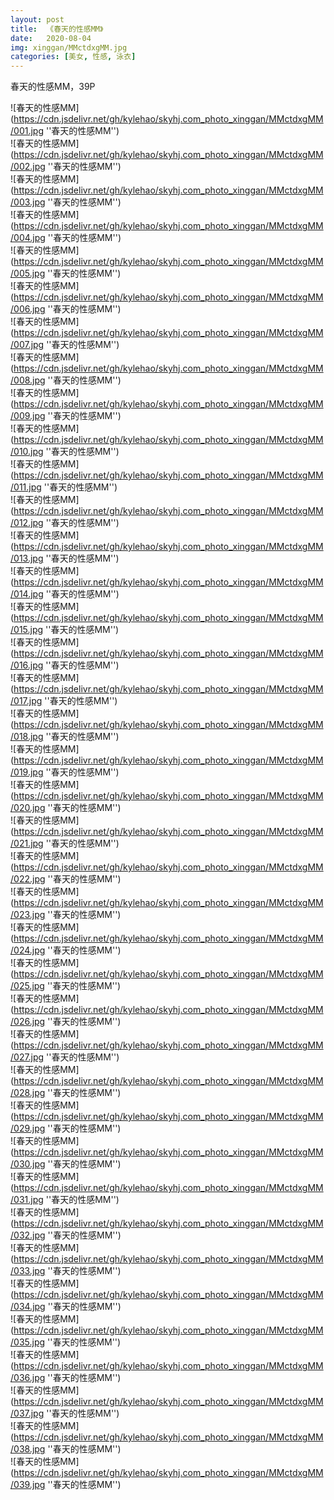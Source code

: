```yaml
---
layout: post
title:  《春天的性感MM》
date:   2020-08-04
img: xinggan/MMctdxgMM.jpg
categories: [美女, 性感, 泳衣]
---
```


春天的性感MM，39P

![春天的性感MM](https://cdn.jsdelivr.net/gh/kylehao/skyhj.com_photo_xinggan/MMctdxgMM/001.jpg ''春天的性感MM'') <br>
![春天的性感MM](https://cdn.jsdelivr.net/gh/kylehao/skyhj.com_photo_xinggan/MMctdxgMM/002.jpg ''春天的性感MM'') <br>
![春天的性感MM](https://cdn.jsdelivr.net/gh/kylehao/skyhj.com_photo_xinggan/MMctdxgMM/003.jpg ''春天的性感MM'') <br>
![春天的性感MM](https://cdn.jsdelivr.net/gh/kylehao/skyhj.com_photo_xinggan/MMctdxgMM/004.jpg ''春天的性感MM'') <br>
![春天的性感MM](https://cdn.jsdelivr.net/gh/kylehao/skyhj.com_photo_xinggan/MMctdxgMM/005.jpg ''春天的性感MM'') <br>
![春天的性感MM](https://cdn.jsdelivr.net/gh/kylehao/skyhj.com_photo_xinggan/MMctdxgMM/006.jpg ''春天的性感MM'') <br>
![春天的性感MM](https://cdn.jsdelivr.net/gh/kylehao/skyhj.com_photo_xinggan/MMctdxgMM/007.jpg ''春天的性感MM'') <br>
![春天的性感MM](https://cdn.jsdelivr.net/gh/kylehao/skyhj.com_photo_xinggan/MMctdxgMM/008.jpg ''春天的性感MM'') <br>
![春天的性感MM](https://cdn.jsdelivr.net/gh/kylehao/skyhj.com_photo_xinggan/MMctdxgMM/009.jpg ''春天的性感MM'') <br>
![春天的性感MM](https://cdn.jsdelivr.net/gh/kylehao/skyhj.com_photo_xinggan/MMctdxgMM/010.jpg ''春天的性感MM'') <br>
![春天的性感MM](https://cdn.jsdelivr.net/gh/kylehao/skyhj.com_photo_xinggan/MMctdxgMM/011.jpg ''春天的性感MM'') <br>
![春天的性感MM](https://cdn.jsdelivr.net/gh/kylehao/skyhj.com_photo_xinggan/MMctdxgMM/012.jpg ''春天的性感MM'') <br>
![春天的性感MM](https://cdn.jsdelivr.net/gh/kylehao/skyhj.com_photo_xinggan/MMctdxgMM/013.jpg ''春天的性感MM'') <br>
![春天的性感MM](https://cdn.jsdelivr.net/gh/kylehao/skyhj.com_photo_xinggan/MMctdxgMM/014.jpg ''春天的性感MM'') <br>
![春天的性感MM](https://cdn.jsdelivr.net/gh/kylehao/skyhj.com_photo_xinggan/MMctdxgMM/015.jpg ''春天的性感MM'') <br>
![春天的性感MM](https://cdn.jsdelivr.net/gh/kylehao/skyhj.com_photo_xinggan/MMctdxgMM/016.jpg ''春天的性感MM'') <br>
![春天的性感MM](https://cdn.jsdelivr.net/gh/kylehao/skyhj.com_photo_xinggan/MMctdxgMM/017.jpg ''春天的性感MM'') <br>
![春天的性感MM](https://cdn.jsdelivr.net/gh/kylehao/skyhj.com_photo_xinggan/MMctdxgMM/018.jpg ''春天的性感MM'') <br>
![春天的性感MM](https://cdn.jsdelivr.net/gh/kylehao/skyhj.com_photo_xinggan/MMctdxgMM/019.jpg ''春天的性感MM'') <br>
![春天的性感MM](https://cdn.jsdelivr.net/gh/kylehao/skyhj.com_photo_xinggan/MMctdxgMM/020.jpg ''春天的性感MM'') <br>
![春天的性感MM](https://cdn.jsdelivr.net/gh/kylehao/skyhj.com_photo_xinggan/MMctdxgMM/021.jpg ''春天的性感MM'') <br>
![春天的性感MM](https://cdn.jsdelivr.net/gh/kylehao/skyhj.com_photo_xinggan/MMctdxgMM/022.jpg ''春天的性感MM'') <br>
![春天的性感MM](https://cdn.jsdelivr.net/gh/kylehao/skyhj.com_photo_xinggan/MMctdxgMM/023.jpg ''春天的性感MM'') <br>
![春天的性感MM](https://cdn.jsdelivr.net/gh/kylehao/skyhj.com_photo_xinggan/MMctdxgMM/024.jpg ''春天的性感MM'') <br>
![春天的性感MM](https://cdn.jsdelivr.net/gh/kylehao/skyhj.com_photo_xinggan/MMctdxgMM/025.jpg ''春天的性感MM'') <br>
![春天的性感MM](https://cdn.jsdelivr.net/gh/kylehao/skyhj.com_photo_xinggan/MMctdxgMM/026.jpg ''春天的性感MM'') <br>
![春天的性感MM](https://cdn.jsdelivr.net/gh/kylehao/skyhj.com_photo_xinggan/MMctdxgMM/027.jpg ''春天的性感MM'') <br>
![春天的性感MM](https://cdn.jsdelivr.net/gh/kylehao/skyhj.com_photo_xinggan/MMctdxgMM/028.jpg ''春天的性感MM'') <br>
![春天的性感MM](https://cdn.jsdelivr.net/gh/kylehao/skyhj.com_photo_xinggan/MMctdxgMM/029.jpg ''春天的性感MM'') <br>
![春天的性感MM](https://cdn.jsdelivr.net/gh/kylehao/skyhj.com_photo_xinggan/MMctdxgMM/030.jpg ''春天的性感MM'') <br>
![春天的性感MM](https://cdn.jsdelivr.net/gh/kylehao/skyhj.com_photo_xinggan/MMctdxgMM/031.jpg ''春天的性感MM'') <br>
![春天的性感MM](https://cdn.jsdelivr.net/gh/kylehao/skyhj.com_photo_xinggan/MMctdxgMM/032.jpg ''春天的性感MM'') <br>
![春天的性感MM](https://cdn.jsdelivr.net/gh/kylehao/skyhj.com_photo_xinggan/MMctdxgMM/033.jpg ''春天的性感MM'') <br>
![春天的性感MM](https://cdn.jsdelivr.net/gh/kylehao/skyhj.com_photo_xinggan/MMctdxgMM/034.jpg ''春天的性感MM'') <br>
![春天的性感MM](https://cdn.jsdelivr.net/gh/kylehao/skyhj.com_photo_xinggan/MMctdxgMM/035.jpg ''春天的性感MM'') <br>
![春天的性感MM](https://cdn.jsdelivr.net/gh/kylehao/skyhj.com_photo_xinggan/MMctdxgMM/036.jpg ''春天的性感MM'') <br>
![春天的性感MM](https://cdn.jsdelivr.net/gh/kylehao/skyhj.com_photo_xinggan/MMctdxgMM/037.jpg ''春天的性感MM'') <br>
![春天的性感MM](https://cdn.jsdelivr.net/gh/kylehao/skyhj.com_photo_xinggan/MMctdxgMM/038.jpg ''春天的性感MM'') <br>
![春天的性感MM](https://cdn.jsdelivr.net/gh/kylehao/skyhj.com_photo_xinggan/MMctdxgMM/039.jpg ''春天的性感MM'') <br>
